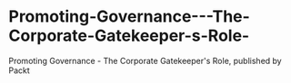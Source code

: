 


# Promoting-Governance---The-Corporate-Gatekeeper-s-Role-
Promoting Governance - The Corporate Gatekeeper's Role, published by Packt
